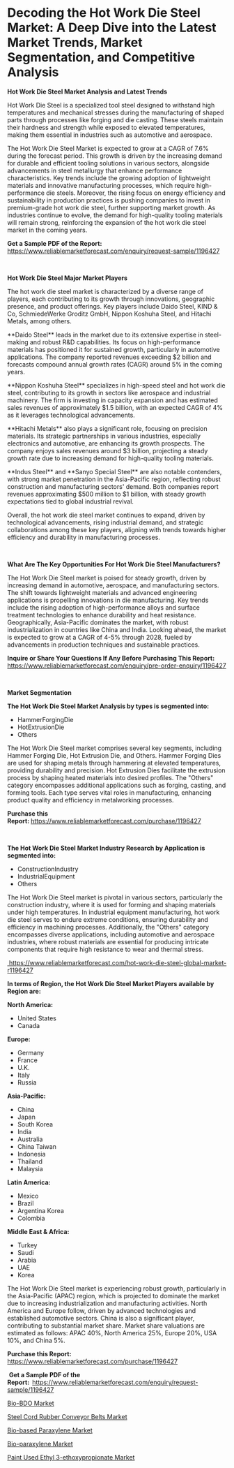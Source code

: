 <p><h1>Decoding the Hot Work Die Steel Market: A Deep Dive into the Latest Market Trends, Market Segmentation, and Competitive Analysis</h1></p><p><strong>Hot Work Die Steel Market Analysis and Latest Trends</strong></p>
<p><p>Hot Work Die Steel is a specialized tool steel designed to withstand high temperatures and mechanical stresses during the manufacturing of shaped parts through processes like forging and die casting. These steels maintain their hardness and strength while exposed to elevated temperatures, making them essential in industries such as automotive and aerospace.</p><p>The Hot Work Die Steel Market is expected to grow at a CAGR of 7.6% during the forecast period. This growth is driven by the increasing demand for durable and efficient tooling solutions in various sectors, alongside advancements in steel metallurgy that enhance performance characteristics. Key trends include the growing adoption of lightweight materials and innovative manufacturing processes, which require high-performance die steels. Moreover, the rising focus on energy efficiency and sustainability in production practices is pushing companies to invest in premium-grade hot work die steel, further supporting market growth. As industries continue to evolve, the demand for high-quality tooling materials will remain strong, reinforcing the expansion of the hot work die steel market in the coming years.</p></p>
<p><strong>Get a Sample PDF of the Report:&nbsp;</strong> <a href="https://www.reliablemarketforecast.com/enquiry/request-sample/1196427?utm_campaign=950&utm_medium=2&utm_source=Github&utm_content=ia&utm_term=22032025&utm_id=hot-work-die-steel">https://www.reliablemarketforecast.com/enquiry/request-sample/1196427</a></p>
<p>&nbsp;</p>
<p><strong>Hot Work Die Steel Major Market Players</strong></p>
<p><p>The hot work die steel market is characterized by a diverse range of players, each contributing to its growth through innovations, geographic presence, and product offerings. Key players include Daido Steel, KIND & Co, SchmiedeWerke Groditz GmbH, Nippon Koshuha Steel, and Hitachi Metals, among others.</p><p>**Daido Steel** leads in the market due to its extensive expertise in steel-making and robust R&D capabilities. Its focus on high-performance materials has positioned it for sustained growth, particularly in automotive applications. The company reported revenues exceeding $2 billion and forecasts compound annual growth rates (CAGR) around 5% in the coming years.</p><p>**Nippon Koshuha Steel** specializes in high-speed steel and hot work die steel, contributing to its growth in sectors like aerospace and industrial machinery. The firm is investing in capacity expansion and has estimated sales revenues of approximately $1.5 billion, with an expected CAGR of 4% as it leverages technological advancements.</p><p>**Hitachi Metals** also plays a significant role, focusing on precision materials. Its strategic partnerships in various industries, especially electronics and automotive, are enhancing its growth prospects. The company enjoys sales revenues around $3 billion, projecting a steady growth rate due to increasing demand for high-quality tooling materials.</p><p>**Indus Steel** and **Sanyo Special Steel** are also notable contenders, with strong market penetration in the Asia-Pacific region, reflecting robust construction and manufacturing sectors' demand. Both companies report revenues approximating $500 million to $1 billion, with steady growth expectations tied to global industrial revival.</p><p>Overall, the hot work die steel market continues to expand, driven by technological advancements, rising industrial demand, and strategic collaborations among these key players, aligning with trends towards higher efficiency and durability in manufacturing processes.</p></p>
<p>&nbsp;</p>
<p><strong>What Are The Key Opportunities For Hot Work Die Steel Manufacturers?</strong></p>
<p><p>The Hot Work Die Steel market is poised for steady growth, driven by increasing demand in automotive, aerospace, and manufacturing sectors. The shift towards lightweight materials and advanced engineering applications is propelling innovations in die manufacturing. Key trends include the rising adoption of high-performance alloys and surface treatment technologies to enhance durability and heat resistance. Geographically, Asia-Pacific dominates the market, with robust industrialization in countries like China and India. Looking ahead, the market is expected to grow at a CAGR of 4-5% through 2028, fueled by advancements in production techniques and sustainable practices.</p></p>
<p><strong>Inquire or Share Your Questions If Any Before Purchasing This Report:</strong> <a href="https://www.reliablemarketforecast.com/enquiry/pre-order-enquiry/1196427?utm_campaign=950&utm_medium=2&utm_source=Github&utm_content=ia&utm_term=22032025&utm_id=hot-work-die-steel">https://www.reliablemarketforecast.com/enquiry/pre-order-enquiry/1196427</a></p>
<p>&nbsp;</p>
<p><strong>Market Segmentation</strong></p>
<p><strong>The Hot Work Die Steel Market Analysis by types is segmented into:</strong></p>
<p><ul><li>HammerForgingDie</li><li>HotExtrusionDie</li><li>Others</li></ul></p>
<p><p>The Hot Work Die Steel market comprises several key segments, including Hammer Forging Die, Hot Extrusion Die, and Others. Hammer Forging Dies are used for shaping metals through hammering at elevated temperatures, providing durability and precision. Hot Extrusion Dies facilitate the extrusion process by shaping heated materials into desired profiles. The "Others" category encompasses additional applications such as forging, casting, and forming tools. Each type serves vital roles in manufacturing, enhancing product quality and efficiency in metalworking processes.</p></p>
<p><strong>Purchase this Report:&nbsp;</strong><a href="https://www.reliablemarketforecast.com/purchase/1196427?utm_campaign=950&utm_medium=2&utm_source=Github&utm_content=ia&utm_term=22032025&utm_id=hot-work-die-steel">https://www.reliablemarketforecast.com/purchase/1196427</a></p>
<p>&nbsp;</p>
<p><strong>The Hot Work Die Steel Market Industry Research by Application is segmented into:</strong></p>
<p><ul><li>ConstructionIndustry</li><li>IndustrialEquipment</li><li>Others</li></ul></p>
<p><p>The Hot Work Die Steel market is pivotal in various sectors, particularly the construction industry, where it is used for forming and shaping materials under high temperatures. In industrial equipment manufacturing, hot work die steel serves to endure extreme conditions, ensuring durability and efficiency in machining processes. Additionally, the "Others" category encompasses diverse applications, including automotive and aerospace industries, where robust materials are essential for producing intricate components that require high resistance to wear and thermal stress.</p></p>
<p><a href="https://www.reliablemarketforecast.com/hot-work-die-steel-global-market-r1196427?utm_campaign=950&utm_medium=2&utm_source=Github&utm_content=ia&utm_term=22032025&utm_id=hot-work-die-steel">&nbsp;https://www.reliablemarketforecast.com/hot-work-die-steel-global-market-r1196427</a></p>
<p><strong>In terms of Region, the Hot Work Die Steel Market Players available by Region are:</strong></p>
<p>
    <p> <strong> North America: </strong>
        <ul>
            <li>United States</li>
            <li>Canada</li>
        </ul>
        </p> 
    <p> <strong> Europe: </strong>
        <ul>
            <li>Germany</li>
            <li>France</li>
            <li>U.K.</li>
            <li>Italy</li>
            <li>Russia</li>
        </ul>
        </p> 
    <p> <strong> Asia-Pacific: </strong>
        <ul>
            <li>China</li>
            <li>Japan</li>
            <li>South Korea</li>
            <li>India</li>
            <li>Australia</li>
            <li>China Taiwan</li>
            <li>Indonesia</li>
            <li>Thailand</li>
            <li>Malaysia</li>
        </ul>
        </p> 
    <p> <strong> Latin America: </strong>
        <ul>
            <li>Mexico</li>
            <li>Brazil</li>
            <li>Argentina Korea</li>
            <li>Colombia</li>
        </ul>
        </p> 
    <p> <strong> Middle East & Africa: </strong>
        <ul>
            <li>Turkey</li>
            <li>Saudi</li>
            <li>Arabia</li>
            <li>UAE</li>
            <li>Korea</li>
        </ul>
    </p>
    </p>
<p><p>The Hot Work Die Steel market is experiencing robust growth, particularly in the Asia-Pacific (APAC) region, which is projected to dominate the market due to increasing industrialization and manufacturing activities. North America and Europe follow, driven by advanced technologies and established automotive sectors. China is also a significant player, contributing to substantial market share. Market share valuations are estimated as follows: APAC 40%, North America 25%, Europe 20%, USA 10%, and China 5%.</p></p>
<p><strong>Purchase this Report: </strong><a href="https://www.reliablemarketforecast.com/purchase/1196427?utm_campaign=950&utm_medium=2&utm_source=Github&utm_content=ia&utm_term=22032025&utm_id=hot-work-die-steel">https://www.reliablemarketforecast.com/purchase/1196427</a></p>
<p>&nbsp;<strong>Get a Sample PDF of the Report:&nbsp;&nbsp;</strong><a href="https://www.reliablemarketforecast.com/enquiry/request-sample/1196427?utm_campaign=950&utm_medium=2&utm_source=Github&utm_content=ia&utm_term=22032025&utm_id=hot-work-die-steel">https://www.reliablemarketforecast.com/enquiry/request-sample/1196427</a></p>
<p><strong></strong></p>
<p><p><a href="https://github.com/ocambdidarhz/Market-Research-Report-List-1/blob/main/bio-bdo-market.md?utm_campaign=950&utm_medium=2&utm_source=Github&utm_content=ia&utm_term=22032025&utm_id=hot-work-die-steel">Bio-BDO Market</a></p><p><a href="https://github.com/theyasnare5w/Market-Research-Report-List-1/blob/main/steel-cord-rubber-conveyor-belts-market.md?utm_campaign=950&utm_medium=2&utm_source=Github&utm_content=ia&utm_term=22032025&utm_id=hot-work-die-steel">Steel Cord Rubber Conveyor Belts Market</a></p><p><a href="https://github.com/nacarnzina/Market-Research-Report-List-1/blob/main/bio-based-paraxylene-market.md?utm_campaign=950&utm_medium=2&utm_source=Github&utm_content=ia&utm_term=22032025&utm_id=hot-work-die-steel">Bio-based Paraxylene Market</a></p><p><a href="https://github.com/arifasabeygb/Market-Research-Report-List-1/blob/main/bio-paraxylene-market.md?utm_campaign=950&utm_medium=2&utm_source=Github&utm_content=ia&utm_term=22032025&utm_id=hot-work-die-steel">Bio-paraxylene Market</a></p><p><a href="https://github.com/kaidaloeckf7/Market-Research-Report-List-1/blob/main/paint-used-ethyl-3-ethoxypropionate-market.md?utm_campaign=950&utm_medium=2&utm_source=Github&utm_content=ia&utm_term=22032025&utm_id=hot-work-die-steel">Paint Used Ethyl 3-ethoxypropionate Market</a></p></p>